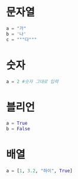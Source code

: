 # 문자열
``` python
a = "가"
b = '나'
c = """다"""
``` 

# 숫자
``` python
a = 2 #숫자 그대로 입력
```

# 블리언
``` python
a = True
b = False
```

# 배열

``` python
a = [1, 3.2, "하이", True]
```
